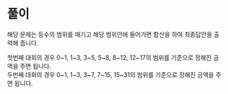 # 풀이

해당 문제는 등수의 범위를 매기고 해당 범위안에 들어가면 합산을 하여 최종답안을 출력해 줍니다.  

첫번째 대회의 경우 0~1, 1~3, 3~5, 5~8, 8~12, 12~17의 범위를 기준으로 정해진 금액을 주면 됩니다.  
두번째 대회의 경우 0~1, 1~3, 3~7, 7~15, 15~31의 범위를 기준으로 정해진 금액을 주면 됩니다.
